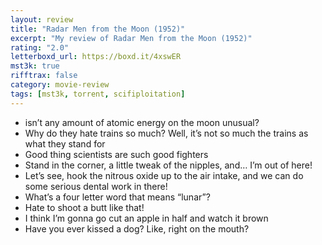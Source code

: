 ```yaml
---
layout: review
title: "Radar Men from the Moon (1952)"
excerpt: "My review of Radar Men from the Moon (1952)"
rating: "2.0"
letterboxd_url: https://boxd.it/4xswER
mst3k: true
rifftrax: false
category: movie-review
tags: [mst3k, torrent, scifiploitation]
---
```


- isn’t any amount of atomic energy on the moon unusual?
- Why do they hate trains so much? Well, it’s not so much the trains as what they stand for
- Good thing scientists are such good fighters
- Stand in the corner, a little tweak of the nipples, and… I’m out of here!
- Let’s see, hook the nitrous oxide up to the air intake, and we can do some serious dental work in there!
- What’s a four letter word that means “lunar”?
- Hate to shoot a butt like that!
- I think I’m gonna go cut an apple in half and watch it brown
- Have you ever kissed a dog? Like, right on the mouth?
